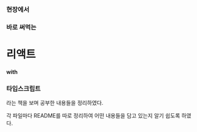 ### 현장에서
### 바로 써먹는
# 리액트
#### with
### 타입스크립트
라는 책을 보며 공부한 내용들을 정리하였다.

각 파일마다 README를 따로 정리하여 어떤 내용들을 담고 있는지 알기 쉽도록 하였다.
